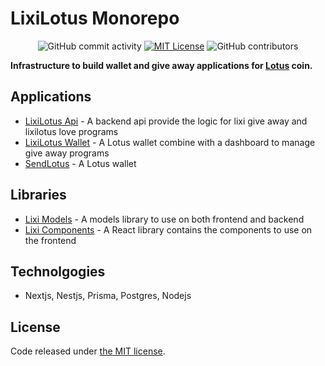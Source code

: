 # LixiLotus Monorepo

 <p align="center">
  <img alt="GitHub commit activity" src="https://img.shields.io/github/commit-activity/m/bcProFoundation/lixilotus">
  <a href="https://opensource.org/licenses/MIT/" target="_blank"><img alt="MIT License" src="https://img.shields.io/badge/License-MIT-blue.svg" style="display: inherit;"/></a>
  <img alt="GitHub contributors" src="https://img.shields.io/github/contributors/bcProFoundation/lixilotus">
  <br>
</p>

**Infrastructure to build wallet and give away applications for [Lotus](https://givelotus.org) coin.**

## Applications

- [LixiLotus Api](packages/app-lixi-api) - A backend api provide the logic for lixi give away and lixilotus love programs
- [LixiLotus Wallet](packages/app-lixi) - A Lotus wallet combine with a dashboard to manage give away programs
- [SendLotus](https://github.com/bcProFoundation/sendlotus) - A Lotus wallet

## Libraries

- [Lixi Models](packages/lixi-models) - A models library to use on both frontend and backend
- [Lixi Components](packages/lixi-components) - A React library contains the components to use on the frontend

## Technolgogies

- Nextjs, Nestjs, Prisma, Postgres, Nodejs

## License

Code released under [the MIT license](https://github.com/bcProFoundation/lixilotus/blob/master/LICENSE).
